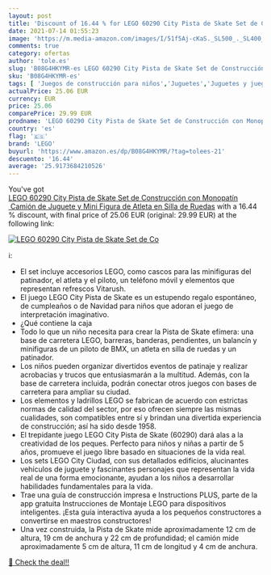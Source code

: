 ```yaml
---
layout: post
title: 'Discount of 16.44 % for LEGO 60290 City Pista de Skate Set de Co'
date: 2021-07-14 01:55:23
image: 'https://m.media-amazon.com/images/I/51f5Aj-cKaS._SL500_._SL400_.jpg'
comments: true
category: ofertas
author: 'tole.es'
slug: 'B08G4HKYMR-es LEGO 60290 City Pista de Skate Set de Construcción con...'
sku: 'B08G4HKYMR-es'
tags: [ 'Juegos de construcción para niños','Juguetes','Juguetes y juegos','lego', ]
actualPrice: 25.06 EUR
currency: EUR
price: 25.06
comparePrice: 29.99 EUR
prodname: 'LEGO 60290 City Pista de Skate Set de Construcción con Monopatín  Camión de Juguete y Mini Figura de Atleta en Silla de Ruedas'
country: 'es'
flag: '🇪🇸'
brand: 'LEGO'
buyurl: 'https://www.amazon.es/dp/B08G4HKYMR/?tag=tolees-21'
descuento: '16.44'
average: '25.9173684210526'
---
```


You've got [LEGO 60290 City Pista de Skate Set de Construcción con Monopatín  Camión de Juguete y Mini Figura de Atleta en Silla de Ruedas](https://www.amazon.es/dp/B08G4HKYMR/?tag=tolees-21) with a  16.44 % discount, with final price of 25.06 EUR (original: 29.99 EUR) at the following link:

[![LEGO 60290 City Pista de Skate Set de Co](https://m.media-amazon.com/images/I/51f5Aj-cKaS._SL500_._SL400_.jpg)](https://www.amazon.es/dp/B08G4HKYMR/?tag=tolees-21)

ℹ️:

- El set incluye accesorios LEGO, como cascos para las minifiguras del patinador, el atleta y el piloto, un teléfono móvil y elementos que representan refrescos Vitarush.
- El juego LEGO City Pista de Skate es un estupendo regalo espontáneo, de cumpleaños o de Navidad para niños que adoran el juego de interpretación imaginativo.
- ¿Qué contiene la caja
- Todo lo que un niño necesita para crear la Pista de Skate efímera: una base de carretera LEGO, barreras, banderas, pendientes, un balancín y minifiguras de un piloto de BMX, un atleta en silla de ruedas y un patinador.
- Los niños pueden organizar divertidos eventos de patinaje y realizar acrobacias y trucos que entusiasmarán a la multitud. Además, con la base de carretera incluida, podrán conectar otros juegos con bases de carretera para ampliar su ciudad.
- Los elementos y ladrillos LEGO se fabrican de acuerdo con estrictas normas de calidad del sector, por eso ofrecen siempre las mismas cualidades, son compatibles entre sí y brindan una divertida experiencia de construcción; así ha sido desde 1958.
- El trepidante juego LEGO City Pista de Skate (60290) dará alas a la creatividad de los peques. Perfecto para niños y niñas a partir de 5 años, promueve el juego libre basado en situaciones de la vida real.
- Los sets LEGO City Ciudad, con sus detallados edificios, alucinantes vehículos de juguete y fascinantes personajes que representan la vida real de una forma emocionante, ayudan a los niños a desarrollar habilidades fundamentales para la vida.
- Trae una guía de construcción impresa e Instructions PLUS, parte de la app gratuita Instrucciones de Montaje LEGO para dispositivos inteligentes. ¡Esta guía interactiva ayuda a los pequeños constructores a convertirse en maestros constructores!
- Una vez construida, la Pista de Skate mide aproximadamente 12 cm de altura, 19 cm de anchura y 22 cm de profundidad; el camión mide aproximadamente 5 cm de altura, 11 cm de longitud y 4 cm de anchura.

[🛒 Check the deal!!](https://www.amazon.es/dp/B08G4HKYMR/?tag=tolees-21)

